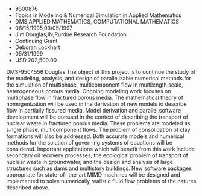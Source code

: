 
* 9500876
* Topics in Modeling & Numerical Simulation in Applied Mathematics
* DMS,APPLIED MATHEMATICS, COMPUTATIONAL MATHEMATICS
* 06/15/1995,03/05/1997
* Jim Douglas,IN,Purdue Research Foundation
* Continuing Grant
* Deborah Lockhart
* 05/31/1999
* USD 202,500.00

DMS-9504556 Douglas The object of this project is to continue the study of the
modeling, analysis, and design of parallelizable numerical methods for the
simulation of multiphase, multicomponent flow in multilength scale,
heterogeneous porous media. Ongoing modeling work focuses on multiphase flow in
fractured porous media. The mathematical theory of homogenization will be used
in the derivation of new models to describe flow in partially fissured media.
Model derivation and parallel software development will be pursued in the
context of describing the transport of nuclear waste in fractured porous media.
These problems are modeled as single phase, multicomponent flows. The problem of
consolidation of clay formations will also be addressed. Both accurate models
and numerical methods for the solution of governing systems of equations will be
considered. Important applications which will benefit from this work include
secondary oil recovery processes, the ecological problem of transport of nuclear
waste in groundwater, and the design and analysis of large structures such as
dams and multistory buildings. New software packages appropriate for state-of-
the-art MIMD machines will be designed and implemented to solve numerically
realistic fluid flow problems of the natures described above.
